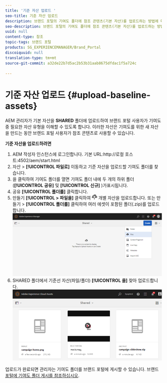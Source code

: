 ```yaml
---
title: '기준 자산 업로드 '
seo-title: 기준 자산 업로드
description: 브랜드 포털의 기여도 폴더에 참조 콘텐츠(기본 자산)를 업로드하는 방법에 대한 통찰력을 얻을 수 있습니다.
seo-description: 브랜드 포털의 기여도 폴더에 참조 콘텐츠(기본 자산)를 업로드하는 방법에 대한 통찰력을 얻을 수 있습니다.
uuid: null
content-type: 참조
topic-tags: 브랜드 포털
products: SG_EXPERIENCEMANAGER/Brand_Portal
discoiquuid: null
translation-type: tm+mt
source-git-commit: a32de22b7d5ac2b53b31aab8675dfdac1f5a724c

---
```



# 기준 자산 업로드 {#upload-baseline-assets}

AEM 관리자가 기본 자산을 **SHARED** 폴더에 업로드하여 브랜드 포털 사용자가 기여도 중 필요한 자산 유형을 이해할 수 있도록 합니다. 이러한 자산은 기여도를 위한 새 자산을 만드는 동안 브랜드 포털 사용자가 참조 콘텐츠로 사용할 수 있습니다.

**기준 자산을 업로드하려면**

1. AEM 작성자 인스턴스에 로그인합니다.
기본 URL:http://로컬 호스트:4502/aem/start.html
1. 자산 &gt; **[!UICONTROL 파일로]** 이동하고 기준 자산을 업로드할 기여도 폴더를 찾습니다.
1. 을 클릭하여 기여도 폴더를 열면 기여도 폴더 내에 두 개의 하위 폴더(**[!UICONTROL 공유]** 및 **[!UICONTROL 신규]** )가표시됩니다.
1. 공유 **[!UICONTROL 폴더를]** 클릭합니다.
1. 만들기 **[!UICONTROL &gt; 파일을]** 클릭하여 ![](assets/upload.png) 개별 자산을 업로드합니다.
또는 만들기 &gt; **[!UICONTROL 폴더를]** 클릭하여 여러 에셋이 포함된 폴더(.zip)를 업로드합니다.
   ![](assets/upload-baseline-assets1.png)
1. SHARED 폴더에서 기준선 자산(파일/폴더) **[!UICONTROL 을]** 찾아 업로드합니다.
   ![](assets/upload-baseline-assets2.png)

업로드가 완료되면 관리자는 기여도 폴더를 브랜드 포털에 게시할 수 있습니다. 브랜드 [포털에 기여도 폴더 게시를 참조하십시오](brand-portal-publish-contribution-folder-to-brand-portal.md).